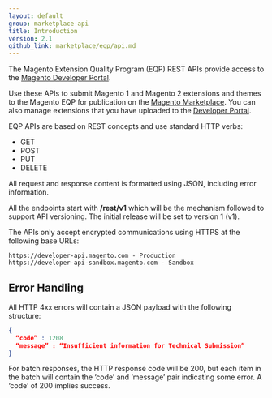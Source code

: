```yaml
---
layout: default
group: marketplace-api
title: Introduction
version: 2.1
github_link: marketplace/eqp/api.md
---
```


The Magento Extension Quality Program (EQP) REST APIs provide access to the [Magento Developer Portal](https://developer.magento.com). 

Use these APIs to submit Magento 1 and Magento 2 extensions and themes to the Magento EQP for publication on the [Magento Marketplace](https://marketplace.magento.com). You can also manage extensions that you have uploaded to the [Developer Portal](https://developer.magento.com).

EQP APIs are based on REST concepts and use standard HTTP verbs:

- GET
- POST
- PUT
- DELETE

All request and response content is formatted using JSON, including error information.

All the endpoints start with **/rest/v1** which will be the mechanism followed to support API versioning. The initial release will be set to version 1 (v1). 

The APIs only accept encrypted communications using HTTPS at the following base URLs:

    https://developer-api.magento.com - Production
    https://developer-api-sandbox.magento.com - Sandbox

## Error Handling

All HTTP 4xx errors will contain a JSON payload with the following structure:

```json
{
  “code” : 1208
  “message” : “Insufficient information for Technical Submission”
}
```

For batch responses, the HTTP response code will be 200, but each item in the batch will contain the ‘code’ and ‘message’ pair indicating some error. A ‘code’ of 200 implies success.
